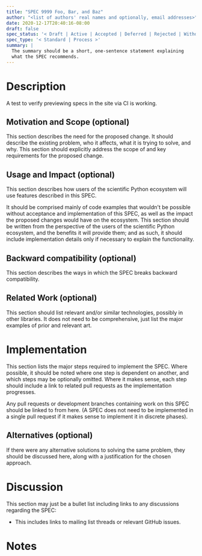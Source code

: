 ```yaml
---
title: "SPEC 9999 Foo, Bar, and Baz"
author: "<list of authors' real names and optionally, email addresses>"
date: 2020-12-17T20:40:16-08:00
draft: false
spec_status: '< Draft | Active | Accepted | Deferred | Rejected | Withdrawn | Final | Superseded >'
spec_type: '< Standard | Process >'
summary: |
  The summary should be a short, one-sentence statement explaining
  what the SPEC recommends.
---
```


# Description

A test to verify previewing specs in the site via CI is working. 

## Motivation and Scope (optional)

This section describes the need for the proposed change. It should
describe the existing problem, who it affects, what it is trying to
solve, and why. This section should explicitly address the scope of and
key requirements for the proposed change.

## Usage and Impact (optional)

This section describes how users of the scientific Python ecosystem
will use features described in this SPEC.

It should be comprised mainly of code examples that
wouldn't be possible without acceptance and implementation of this
SPEC, as well as the impact the proposed changes would have on the
ecosystem. This section should be written from the perspective of the
users of the scientific Python ecosystem, and the benefits it will
provide them; and as such, it should include implementation details
only if necessary to explain the functionality.

## Backward compatibility (optional)

This section describes the ways in which the SPEC breaks backward
compatibility.

## Related Work (optional)

This section should list relevant and/or similar technologies, possibly
in other libraries. It does not need to be comprehensive, just list the
major examples of prior and relevant art.

# Implementation

This section lists the major steps required to implement the SPEC. Where
possible, it should be noted where one step is dependent on another, and
which steps may be optionally omitted. Where it makes sense, each step
should include a link to related pull requests as the implementation
progresses.

Any pull requests or development branches containing work on this SPEC
should be linked to from here. (A SPEC does not need to be implemented
in a single pull request if it makes sense to implement it in discrete
phases).

## Alternatives (optional)

If there were any alternative solutions to solving the same problem,
they should be discussed here, along with a justification for the chosen
approach.

# Discussion

This section may just be a bullet list including links to any
discussions regarding the SPEC:

-   This includes links to mailing list threads or relevant GitHub
    issues.

# Notes
